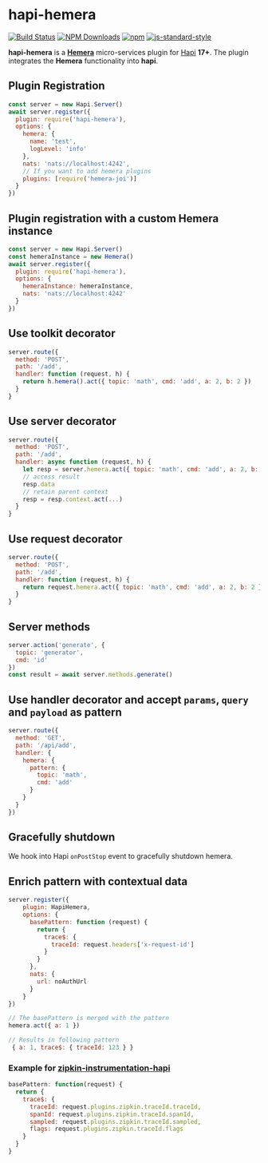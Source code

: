 # hapi-hemera

[![Build Status](https://travis-ci.org/hemerajs/hapi-hemera.svg?branch=master)](https://travis-ci.org/hemerajs/hapi-hemera)
[![NPM Downloads](https://img.shields.io/npm/dt/hapi-hemera.svg?style=flat)](https://www.npmjs.com/package/hapi-hemera)
[![npm](https://img.shields.io/npm/v/hapi-hemera.svg?maxAge=3600)](https://www.npmjs.com/package/hapi-hemera)
[![js-standard-style](https://img.shields.io/badge/code%20style-standard-brightgreen.svg)](http://standardjs.com)

**hapi-hemera** is a [**Hemera**](https://github.com/hemerajs/hemera) micro-services plugin
for [Hapi](https://github.com/hapijs/hapi) **17+**. The plugin integrates the **Hemera** functionality into
**hapi**.

## Plugin Registration

```js
const server = new Hapi.Server()
await server.register({
  plugin: require('hapi-hemera'),
  options: {
    hemera: {
      name: 'test',
      logLevel: 'info'
    },
    nats: 'nats://localhost:4242',
    // If you want to add hemera plugins
    plugins: [require('hemera-joi')]
  }
})
```

## Plugin registration with a custom Hemera instance

```js
const server = new Hapi.Server()
const hemeraInstance = new Hemera()
await server.register({
  plugin: require('hapi-hemera'),
  options: {
    hemeraInstance: hemeraInstance,
    nats: 'nats://localhost:4242'
  }
})
```

## Use toolkit decorator

```js
server.route({
  method: 'POST',
  path: '/add',
  handler: function (request, h) {
    return h.hemera().act({ topic: 'math', cmd: 'add', a: 2, b: 2 })
  }
}
```

## Use server decorator

```js
server.route({
  method: 'POST',
  path: '/add',
  handler: async function (request, h) {
    let resp = server.hemera.act({ topic: 'math', cmd: 'add', a: 2, b: 2 })
    // access result
    resp.data
    // retain parent context
    resp = resp.context.act(...)
  }
}
```

## Use request decorator

```js
server.route({
  method: 'POST',
  path: '/add',
  handler: function (request, h) {
    return request.hemera.act({ topic: 'math', cmd: 'add', a: 2, b: 2 })
  }
}
```

## Server methods

```js
server.action('generate', {
  topic: 'generator',
  cmd: 'id'
})
const result = await server.methods.generate()
```

## Use handler decorator and accept `params`, `query` and `payload` as pattern

```js
server.route({
  method: 'GET',
  path: '/api/add',
  handler: {
    hemera: {
      pattern: {
        topic: 'math',
        cmd: 'add'
      }
    }
  }
})
```

## Gracefully shutdown

We hook into Hapi `onPostStop` event to gracefully shutdown hemera.

## Enrich pattern with contextual data

```js
server.register({
    plugin: HapiHemera,
    options: {
      basePattern: function (request) {
        return {
          trace$: {
            traceId: request.headers['x-request-id']
          }
        }
      },
      nats: {
        url: noAuthUrl
      }
    }
})

// The basePattern is merged with the pattern
hemera.act({ a: 1 })

// Results in following pattern
 { a: 1, trace$: { traceId: 123 } }
```

### Example for [zipkin-instrumentation-hapi](https://github.com/openzipkin/zipkin-js/tree/master/packages/zipkin-instrumentation-hapi)

```js
basePattern: function(request) {
  return {
    trace$: {
      traceId: request.plugins.zipkin.traceId.traceId,
      spanId: request.plugins.zipkin.traceId.spanId,
      sampled: request.plugins.zipkin.traceId.sampled,
      flags: request.plugins.zipkin.traceId.flags
    }
  }
}
```

